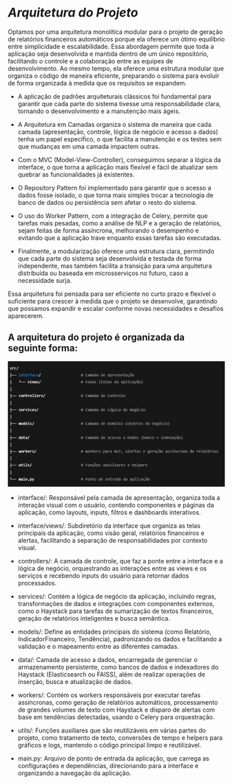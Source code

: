 # ***Arquitetura do Projeto***

Optamos por uma arquitetura monolítica modular para o projeto de geração de relatórios financeiros automáticos porque ela oferece um ótimo equilíbrio entre simplicidade e escalabilidade. Essa abordagem permite que toda a aplicação seja desenvolvida e mantida dentro de um único repositório, facilitando o controle e a colaboração entre as equipes de desenvolvimento. Ao mesmo tempo, ela oferece uma estrutura modular que organiza o código de maneira eficiente, preparando o sistema para evoluir de forma organizada à medida que os requisitos se expandem.

* A aplicação de padrões arquiteturais clássicos foi fundamental para garantir que cada parte do sistema tivesse uma responsabilidade clara, tornando o desenvolvimento e a manutenção mais ágeis.

* A Arquitetura em Camadas organiza o sistema de maneira que cada camada (apresentação, controle, lógica de negócio e acesso a dados) tenha um papel específico, o que facilita a manutenção e os testes sem que mudanças em uma camada impactem outras.

* Com o MVC (Model-View-Controller), conseguimos separar a lógica da interface, o que torna a aplicação mais flexível e fácil de atualizar sem quebrar as funcionalidades já existentes.

* O Repository Pattern foi implementado para garantir que o acesso a dados fosse isolado, o que torna mais simples trocar a tecnologia de banco de dados ou persistência sem afetar o resto do sistema.

* O uso do Worker Pattern, com a integração de Celery, permite que tarefas mais pesadas, como a análise de NLP e a geração de relatórios, sejam feitas de forma assíncrona, melhorando o desempenho e evitando que a aplicação trave enquanto essas tarefas são executadas.

* Finalmente, a modularização oferece uma estrutura clara, permitindo que cada parte do sistema seja desenvolvida e testada de forma independente, mas também facilita a transição para uma arquitetura distribuída ou baseada em microsserviços no futuro, caso a necessidade surja.

Essa arquitetura foi pensada para ser eficiente no curto prazo e flexível o suficiente para crescer à medida que o projeto se desenvolve, garantindo que possamos expandir e escalar conforme novas necessidades e desafios aparecerem.


## A arquitetura do projeto é organizada da seguinte forma:

![alt text](image.png)

* interface/: Responsável pela camada de apresentação, organiza toda a interação visual com o usuário, contendo componentes e páginas da aplicação, como layouts, inputs, filtros e dashboards interativos.

* interface/views/: Subdiretório da interface que organiza as telas principais da aplicação, como visão geral, relatórios financeiros e alertas, facilitando a separação de responsabilidades por contexto visual.

* controllers/: A camada de controle, que faz a ponte entre a interface e a lógica de negócio, orquestrando as interações entre as views e os serviços e recebendo inputs do usuário para retornar dados processados.

* services/: Contém a lógica de negócio da aplicação, incluindo regras, transformações de dados e integrações com componentes externos, como o Haystack para tarefas de sumarização de textos financeiros, geração de relatórios inteligentes e busca semântica.

* models/: Define as entidades principais do sistema (como Relatório, IndicadorFinanceiro, Tendência), padronizando os dados e facilitando a validação e o mapeamento entre as diferentes camadas.

* data/: Camada de acesso a dados, encarregada de gerenciar o armazenamento persistente, como bancos de dados e indexadores do Haystack (Elasticsearch ou FAISS), além de realizar operações de inserção, busca e atualização de dados.

* workers/: Contém os workers responsáveis por executar tarefas assíncronas, como geração de relatórios automáticos, processamento de grandes volumes de texto com Haystack e disparo de alertas com base em tendências detectadas, usando o Celery para orquestração.

* utils/: Funções auxiliares que são reutilizáveis em várias partes do projeto, como tratamento de texto, conversões de tempo e helpers para gráficos e logs, mantendo o código principal limpo e reutilizável.

* main.py: Arquivo de ponto de entrada da aplicação, que carrega as configurações e dependências, direcionando para a interface e organizando a navegação da aplicação.